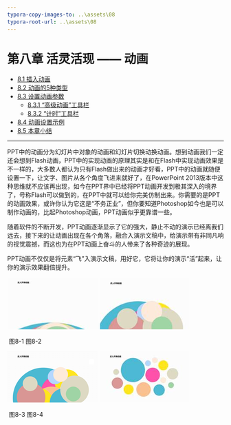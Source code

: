 ```yaml
---
typora-copy-images-to: ..\assets\08
typora-root-url: ..\assets\08
---
```


# 第八章	活灵活现 —— 动画

- [8.1  插入动画](chapter8/chapter8-1.md)
- [8.2  动画的5种类型](chapter8/chapter8-2.md)
- [8.3  设置动画参数](chapter8/chapter8-3.md)
  - [8.3.1  “高级动画”工具栏](chapter8/chapter8-3-1.md)
  - [8.3.2  “计时”工具栏](chapter8/chapter8-3-2.md)
- [8.4  动画设置示例](chapter8/chapter8-4.md)
- [8.5  本章小结](chapter8/chapter8-5.md)

---

PPT中的动画分为幻灯片中对象的动画和幻灯片切换动换动画。想到动画我们一定还会想到Flash动画，PPT中的实现动画的原理其实是和在Flash中实现动画效果是不一样的，大多数人都认为只有Flash做出来的动画才好看，PPT中的动画就随便设置一下，让文字、图片从各个角度飞进来就好了，在PowerPoint 2013版本中这种思维就不应该再出现，如今在PPT界中已经将PPT动画开发到极其深入的境界了，号称Flash可以做到的，在PPT中就可以给你完美仿制出来。你需要的是PPT的动画效果，或许你认为它这是“不务正业”，但你要知道Photoshop如今也是可以制作动画的，比起Photoshop动画，PPT动画似乎更靠谱一些。

随着软件的不断开发，PPT动画逐渐显示了它的强大，静止不动的演示已经离我们远去，接下来的让动画出现在各个角落，融合入演示文稿中，给演示带有非同凡响的视觉震撼，而这也为在PPT动画上奋斗的人带来了各种奇迹的展现。

PPT动画不仅仅是将元素“飞”入演示文稿，用好它，它将让你的演示“活”起来，让你的演示效果翻倍提升。

![img](/assets/08/image001.jpg)    ![img](/assets/08/image002.jpg)

​              图8-1                            图8-2                                                        

![img](/assets/08/image003.png)    ![img](/assets/08/image004.jpg)

​              图8-3                            图8-4 